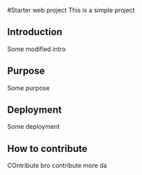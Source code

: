 #Starter web project
This is a simple project

## Introduction
Some modified intro

## Purpose
Some purpose

## Deployment
Some deployment

## How to contribute
COntribute bro
contribute more da